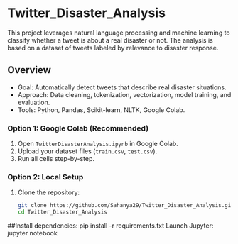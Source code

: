 # Twitter_Disaster_Analysis


This project leverages natural language processing and machine learning to classify whether a tweet is about a real disaster or not. The analysis is based on a dataset of tweets labeled by relevance to disaster response.

## Overview

- Goal: Automatically detect tweets that describe real disaster situations.
- Approach: Data cleaning, tokenization, vectorization, model training, and evaluation.
- Tools: Python, Pandas, Scikit-learn, NLTK, Google Colab.

  
### Option 1: Google Colab (Recommended)
1. Open `TwitterDisasterAnalysis.ipynb` in Google Colab.
2. Upload your dataset files (`train.csv`, `test.csv`).
3. Run all cells step-by-step.

### Option 2: Local Setup
1. Clone the repository:
   ```bash
   git clone https://github.com/Sahanya29/Twitter_Disaster_Analysis.git
   cd Twitter_Disaster_Analysis
##Install dependencies:
pip install -r requirements.txt
Launch Jupyter:
jupyter notebook
